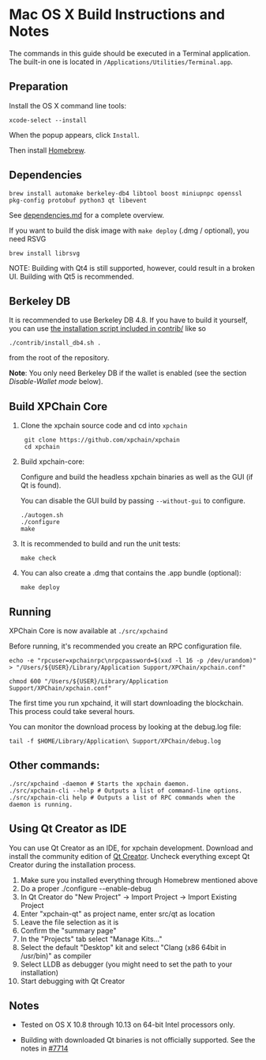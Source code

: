 Mac OS X Build Instructions and Notes
====================================
The commands in this guide should be executed in a Terminal application.
The built-in one is located in `/Applications/Utilities/Terminal.app`.

Preparation
-----------
Install the OS X command line tools:

`xcode-select --install`

When the popup appears, click `Install`.

Then install [Homebrew](https://brew.sh).

Dependencies
----------------------

    brew install automake berkeley-db4 libtool boost miniupnpc openssl pkg-config protobuf python3 qt libevent

See [dependencies.md](dependencies.md) for a complete overview.

If you want to build the disk image with `make deploy` (.dmg / optional), you need RSVG

    brew install librsvg

NOTE: Building with Qt4 is still supported, however, could result in a broken UI. Building with Qt5 is recommended.

Berkeley DB
-----------
It is recommended to use Berkeley DB 4.8. If you have to build it yourself,
you can use [the installation script included in contrib/](/contrib/install_db4.sh)
like so

```shell
./contrib/install_db4.sh .
```

from the root of the repository.

**Note**: You only need Berkeley DB if the wallet is enabled (see the section *Disable-Wallet mode* below).

Build XPChain Core
------------------------

1. Clone the xpchain source code and cd into `xpchain`

        git clone https://github.com/xpchain/xpchain
        cd xpchain

2.  Build xpchain-core:

    Configure and build the headless xpchain binaries as well as the GUI (if Qt is found).

    You can disable the GUI build by passing `--without-gui` to configure.

        ./autogen.sh
        ./configure
        make

3.  It is recommended to build and run the unit tests:

        make check

4.  You can also create a .dmg that contains the .app bundle (optional):

        make deploy

Running
-------

XPChain Core is now available at `./src/xpchaind`

Before running, it's recommended you create an RPC configuration file.

    echo -e "rpcuser=xpchainrpc\nrpcpassword=$(xxd -l 16 -p /dev/urandom)" > "/Users/${USER}/Library/Application Support/XPChain/xpchain.conf"

    chmod 600 "/Users/${USER}/Library/Application Support/XPChain/xpchain.conf"

The first time you run xpchaind, it will start downloading the blockchain. This process could take several hours.

You can monitor the download process by looking at the debug.log file:

    tail -f $HOME/Library/Application\ Support/XPChain/debug.log

Other commands:
-------

    ./src/xpchaind -daemon # Starts the xpchain daemon.
    ./src/xpchain-cli --help # Outputs a list of command-line options.
    ./src/xpchain-cli help # Outputs a list of RPC commands when the daemon is running.

Using Qt Creator as IDE
------------------------
You can use Qt Creator as an IDE, for xpchain development.
Download and install the community edition of [Qt Creator](https://www.qt.io/download/).
Uncheck everything except Qt Creator during the installation process.

1. Make sure you installed everything through Homebrew mentioned above
2. Do a proper ./configure --enable-debug
3. In Qt Creator do "New Project" -> Import Project -> Import Existing Project
4. Enter "xpchain-qt" as project name, enter src/qt as location
5. Leave the file selection as it is
6. Confirm the "summary page"
7. In the "Projects" tab select "Manage Kits..."
8. Select the default "Desktop" kit and select "Clang (x86 64bit in /usr/bin)" as compiler
9. Select LLDB as debugger (you might need to set the path to your installation)
10. Start debugging with Qt Creator

Notes
-----

* Tested on OS X 10.8 through 10.13 on 64-bit Intel processors only.

* Building with downloaded Qt binaries is not officially supported. See the notes in [#7714](https://github.com/bitcoin/bitcoin/issues/7714)
